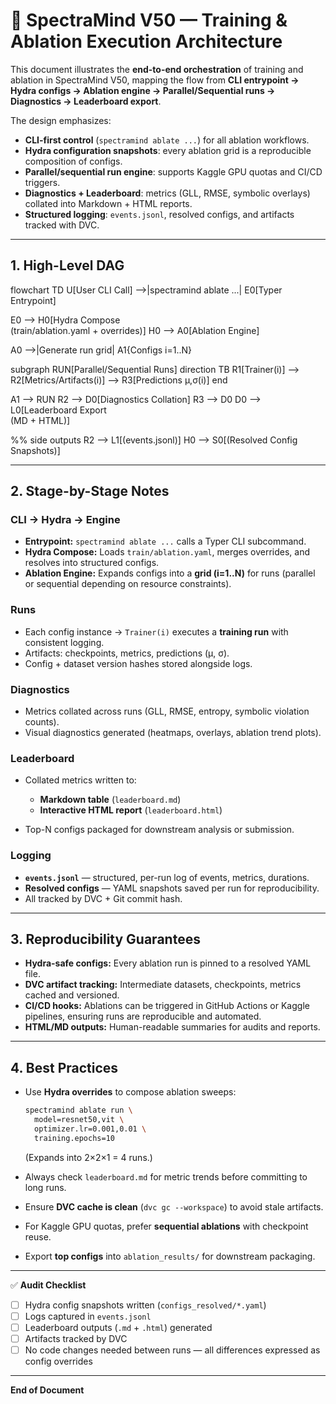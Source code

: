 # 🧪 SpectraMind V50 — Training & Ablation Execution Architecture

This document illustrates the **end-to-end orchestration** of training and ablation in SpectraMind V50, mapping the flow from **CLI entrypoint → Hydra configs → Ablation engine → Parallel/Sequential runs → Diagnostics → Leaderboard export**.

The design emphasizes:
* **CLI-first control** (`spectramind ablate ...`) for all ablation workflows.  
* **Hydra configuration snapshots**: every ablation grid is a reproducible composition of configs.  
* **Parallel/sequential run engine**: supports Kaggle GPU quotas and CI/CD triggers.  
* **Diagnostics + Leaderboard**: metrics (GLL, RMSE, symbolic overlays) collated into Markdown + HTML reports.  
* **Structured logging**: `events.jsonl`, resolved configs, and artifacts tracked with DVC.  

---

## 1. High-Level DAG

flowchart TD
  U[User CLI Call] -->|spectramind ablate ...| E0[Typer Entrypoint]

  E0 --> H0[Hydra Compose<br/>(train/ablation.yaml + overrides)]
  H0 --> A0[Ablation Engine]

  A0 -->|Generate run grid| A1{Configs i=1..N}

  subgraph RUN[Parallel/Sequential Runs]
    direction TB
    R1[Trainer(i)] --> R2[Metrics/Artifacts(i)] --> R3[Predictions μ,σ(i)]
  end

  A1 --> RUN
  R2 --> D0[Diagnostics Collation]
  R3 --> D0
  D0 --> L0[Leaderboard Export<br/>(MD + HTML)]

  %% side outputs
  R2 --> L1[(events.jsonl)]
  H0 --> S0[(Resolved Config Snapshots)]

---

## 2. Stage-by-Stage Notes

### CLI → Hydra → Engine

* **Entrypoint:** `spectramind ablate ...` calls a Typer CLI subcommand.
* **Hydra Compose:** Loads `train/ablation.yaml`, merges overrides, and resolves into structured configs.
* **Ablation Engine:** Expands configs into a **grid (i=1..N)** for runs (parallel or sequential depending on resource constraints).

### Runs

* Each config instance → `Trainer(i)` executes a **training run** with consistent logging.
* Artifacts: checkpoints, metrics, predictions (μ, σ).
* Config + dataset version hashes stored alongside logs.

### Diagnostics

* Metrics collated across runs (GLL, RMSE, entropy, symbolic violation counts).
* Visual diagnostics generated (heatmaps, overlays, ablation trend plots).

### Leaderboard

* Collated metrics written to:

  * **Markdown table** (`leaderboard.md`)
  * **Interactive HTML report** (`leaderboard.html`)
* Top-N configs packaged for downstream analysis or submission.

### Logging

* **`events.jsonl`** — structured, per-run log of events, metrics, durations.
* **Resolved configs** — YAML snapshots saved per run for reproducibility.
* All tracked by DVC + Git commit hash.

---

## 3. Reproducibility Guarantees

* **Hydra-safe configs:** Every ablation run is pinned to a resolved YAML file.
* **DVC artifact tracking:** Intermediate datasets, checkpoints, metrics cached and versioned.
* **CI/CD hooks:** Ablations can be triggered in GitHub Actions or Kaggle pipelines, ensuring runs are reproducible and automated.
* **HTML/MD outputs:** Human-readable summaries for audits and reports.

---

## 4. Best Practices

* Use **Hydra overrides** to compose ablation sweeps:

  ```bash
  spectramind ablate run \
    model=resnet50,vit \
    optimizer.lr=0.001,0.01 \
    training.epochs=10
  ```

  (Expands into 2×2×1 = 4 runs.)

* Always check `leaderboard.md` for metric trends before committing to long runs.

* Ensure **DVC cache is clean** (`dvc gc --workspace`) to avoid stale artifacts.

* For Kaggle GPU quotas, prefer **sequential ablations** with checkpoint reuse.

* Export **top configs** into `ablation_results/` for downstream packaging.

---

✅ **Audit Checklist**

* [ ] Hydra config snapshots written (`configs_resolved/*.yaml`)
* [ ] Logs captured in `events.jsonl`
* [ ] Leaderboard outputs (`.md` + `.html`) generated
* [ ] Artifacts tracked by DVC
* [ ] No code changes needed between runs — all differences expressed as config overrides

---

**End of Document**

```
